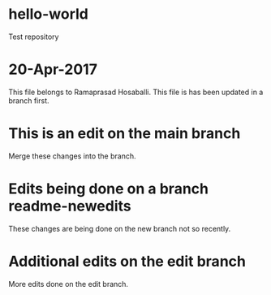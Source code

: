 # hello-world
Test repository 
# 20-Apr-2017  
This file belongs to Ramaprasad Hosaballi.  This file is has been updated in a branch first.
# This is an edit on the main branch
Merge these changes into the branch.
# Edits being done on a branch readme-newedits
These changes are being done on the new branch not so recently.
# Additional edits on the edit branch
More edits done on the edit branch.
